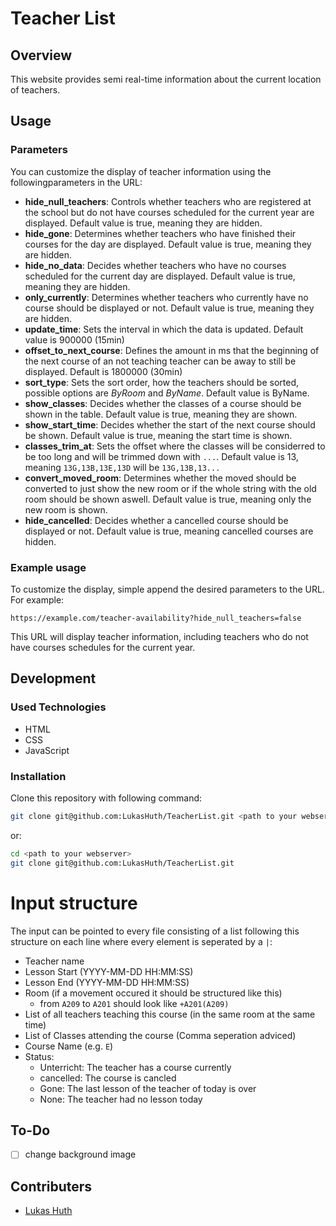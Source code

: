 # Teacher List

## Overview

This website provides semi real-time information about the current location of teachers.

## Usage

### Parameters

You can customize the display of teacher information using the followingparameters in the URL:

- **hide_null_teachers**: Controls whether teachers who are registered at the school but do not
have courses scheduled for the current year are displayed. Default value is true, meaning they
are hidden.
- **hide_gone**: Determines whether teachers who have finished their courses for the day are
displayed. Default value is true, meaning they are hidden.
- **hide_no_data**: Decides whether teachers who have no courses scheduled for the current day
are displayed. Default value is true, meaning they are hidden.
- **only_currently**: Determines whether teachers who currently have no course should be displayed
or not. Default value is true, meaning they are hidden.
- **update_time**: Sets the interval in which the data is updated. Default value is 900000 (15min)
- **offset_to_next_course**: Defines the amount in ms that the beginning of the next course of
an not teaching teacher can be away to still be displayed. Default is 1800000 (30min)
- **sort_type**: Sets the sort order, how the teachers should be sorted, possible options are
*ByRoom* and *ByName*. Default value is ByName.
- **show_classes**: Decides whether the classes of a course should be shown in the table.
Default value is true, meaning they are shown.
- **show_start_time**: Decides whether the start of the next course should be shown.
Default value is true, meaning the start time is shown.
- **classes_trim_at**: Sets the offset where the classes will be considerred to be too long and
will be trimmed down with `...`. Default value is 13, meaning `13G,13B,13E,13D` will be 
`13G,13B,13...`
- **convert_moved_room**: Determines whether the moved should be converted to just show the new
room or if the whole string with the old room should be shown aswell.
Default value is true, meaning only the new room is shown.
- **hide_cancelled**: Decides whether a cancelled course should be displayed or not.
Default value is true, meaning cancelled courses are hidden.

### Example usage

To customize the display, simple append the desired parameters to the URL. For example:

```
https://example.com/teacher-availability?hide_null_teachers=false
```

This URL will display teacher information, including teachers who do not have courses schedules for the current year.

## Development

### Used Technologies

- HTML
- CSS
- JavaScript

### Installation

Clone this repository with following command:
```bash
git clone git@github.com:LukasHuth/TeacherList.git <path to your webserver>
```
or:
```bash
cd <path to your webserver>
git clone git@github.com:LukasHuth/TeacherList.git
```

# Input structure

The input can be pointed to every file consisting of a list following this structure on each line
where every element is seperated by a `|`:

- Teacher name
- Lesson Start (YYYY-MM-DD HH:MM:SS)
- Lesson End (YYYY-MM-DD HH:MM:SS)
- Room (if a movement occured it should be structured like this)
  - from `A209` to `A201` should look like `+A201(A209)`
- List of all teachers teaching this course (in the same room at the same time)
- List of Classes attending the course (Comma seperation adviced)
- Course Name (e.g. `E`)
- Status:
  - Unterricht: The teacher has a course currently
  - cancelled: The course is cancled
  - Gone: The last lesson of the teacher of today is over
  - None: The teacher had no lesson today

## To-Do

- [ ] change background image

## Contributers
- [Lukas Huth](https://github.com/LukasHuth)
